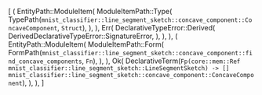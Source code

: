 [
    (
        EntityPath::ModuleItem(
            ModuleItemPath::Type(
                TypePath(`mnist_classifier::line_segment_sketch::concave_component::ConcaveComponent`, `Struct`),
            ),
        ),
        Err(
            DeclarativeTypeError::Derived(
                DerivedDeclarativeTypeError::SignatureError,
            ),
        ),
    ),
    (
        EntityPath::ModuleItem(
            ModuleItemPath::Form(
                FormPath(`mnist_classifier::line_segment_sketch::concave_component::find_concave_components`, `Fn`),
            ),
        ),
        Ok(
            DeclarativeTerm(`Fp(core::mem::Ref mnist_classifier::line_segment_sketch::LineSegmentSketch) -> [] mnist_classifier::line_segment_sketch::concave_component::ConcaveComponent`),
        ),
    ),
]